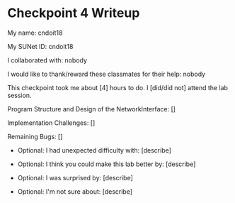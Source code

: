 Checkpoint 4 Writeup
====================

My name: cndoit18

My SUNet ID: cndoit18

I collaborated with: nobody

I would like to thank/reward these classmates for their help: nobody

This checkpoint took me about [4] hours to do. I [did/did not] attend the lab session.

Program Structure and Design of the NetworkInterface:
[]

Implementation Challenges:
[]

Remaining Bugs:
[]

- Optional: I had unexpected difficulty with: [describe]

- Optional: I think you could make this lab better by: [describe]

- Optional: I was surprised by: [describe]

- Optional: I'm not sure about: [describe]

